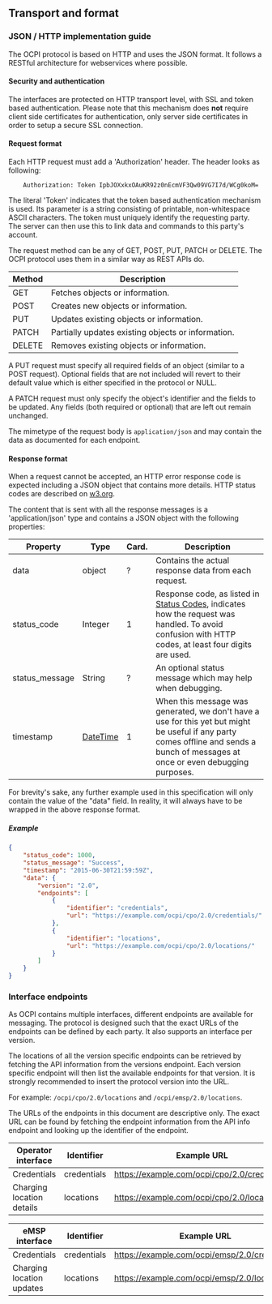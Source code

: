 ## Transport and format

### JSON / HTTP implementation guide

The OCPI protocol is based on HTTP and uses the JSON format. It follows a RESTful architecture for webservices where possible.

#### Security and authentication

The interfaces are protected on HTTP transport level, with SSL and token based authentication. Please note that this mechanism does **not** require client side certificates for authentication, only server side certificates in order to setup a secure SSL connection.

#### Request format

Each HTTP request must add a 'Authorization' header. The header looks as following:

```
    Authorization: Token IpbJOXxkxOAuKR92z0nEcmVF3Qw09VG7I7d/WCg0koM=
```

The literal 'Token' indicates that the token based authentication mechanism is used. Its parameter is a string consisting of printable, non-whitespace ASCII characters. The token must uniquely identify the requesting party. The server can then use this to link data and commands to this party's account.

The request method can be any of GET, POST, PUT, PATCH or DELETE. The OCPI protocol uses them in a similar way as REST APIs do.

| Method | Description
|--------|----------------------------------------------------|
| GET    | Fetches objects or information.                    |
| POST   | Creates new objects or information.                |
| PUT    | Updates existing objects or information.           |
| PATCH  | Partially updates existing objects or information. |
| DELETE | Removes existing objects or information.           |

A PUT request must specify all required fields of an object (similar to a POST request). Optional fields that are not included will revert to their default value which is either specified in the protocol or NULL.

A PATCH request must only specify the object's identifier and the fields to be updated. Any fields (both required or optional) that are left out remain unchanged.

The mimetype of the request body is `application/json` and may contain the data as documented for each endpoint.


#### Response format

When a request cannot be accepted, an HTTP error response code is expected including a JSON object that contains more details. HTTP status codes are described on [w3.org](http://www.w3.org/Protocols/rfc2616/rfc2616-sec10.html).

The content that is sent with all the response messages is a 'application/json' type and contains a JSON object with the following properties:

| Property       | Type                                  | Card. | Description                              |
|----------------|---------------------------------------|-------|------------------------------------------|
| data           | object                                | ?     | Contains the actual response data from each request. |
| status_code    | Integer                               | 1     | Response code, as listed in [Status Codes](status_codes.md), indicates how the request was handled. To avoid confusion with HTTP codes, at least four digits are used. |
| status_message | String                                | ?     | An optional status message which may help when debugging. |
| timestamp      | [DateTime](types.md#11_datetime_type) | 1     | When this message was generated, we don't have a use for this yet but might be useful if any party comes offline and sends a bunch of messages at once or even debugging purposes. |

For brevity's sake, any further example used in this specification will only contain the value of the "data" field. In reality, it will always have to be wrapped in the above response format.

##### Example

```json
{
	"status_code": 1000,
	"status_message": "Success",
	"timestamp": "2015-06-30T21:59:59Z",
	"data": {
        "version": "2.0",
        "endpoints": [
            {
                "identifier": "credentials",
                "url": "https://example.com/ocpi/cpo/2.0/credentials/"
            },
            {
                "identifier": "locations",
                "url": "https://example.com/ocpi/cpo/2.0/locations/"
            }
        ]
	}
}
```


### Interface endpoints

As OCPI contains multiple interfaces, different endpoints are available for messaging. The protocol is designed such that the exact URLs of the endpoints can be defined by each party. It also supports an interface per version.

The locations of all the version specific endpoints can be retrieved by fetching the API information from the versions endpoint. Each version specific endpoint will then list the available endpoints for that version. It is strongly recommended to insert the protocol version into the URL.

For example: `/ocpi/cpo/2.0/locations` and `/ocpi/emsp/2.0/locations`.

The URLs of the endpoints in this document are descriptive only. The exact URL can be found by fetching the endpoint information from the API info endpoint and looking up the identifier of the endpoint.

| Operator interface         | Identifier  | Example URL                                   |
| -------------------------- | ----------- | --------------------------------------------- |
| Credentials                | credentials | https://example.com/ocpi/cpo/2.0/credentials  |
| Charging location details  | locations   | https://example.com/ocpi/cpo/2.0/locations    |

| eMSP interface             | Identifier  | Example URL                                   |
| -------------------------- | ----------- | --------------------------------------------- |
| Credentials                | credentials | https://example.com/ocpi/emsp/2.0/credentials |
| Charging location updates  | locations   | https://example.com/ocpi/emsp/2.0/locations   |
